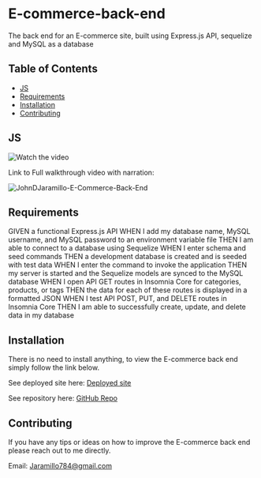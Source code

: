 # E-commerce-back-end
The back end for an E-commerce site, built using Express.js API, sequelize and MySQL as a database

## Table of Contents

* [JS](#JS)
* [Requirements](#Requirements)
* [Installation](#Installation)
* [Contributing](#Contributing)

## JS


![Watch the video](./video/.gif)

Link to Full walkthrough video with narration: 

![JohnDJaramillo-E-Commerce-Back-End](./images/)

## Requirements

GIVEN a functional Express.js API
WHEN I add my database name, MySQL username, and MySQL password to an environment variable file
THEN I am able to connect to a database using Sequelize
WHEN I enter schema and seed commands
THEN a development database is created and is seeded with test data
WHEN I enter the command to invoke the application
THEN my server is started and the Sequelize models are synced to the MySQL database
WHEN I open API GET routes in Insomnia Core for categories, products, or tags
THEN the data for each of these routes is displayed in a formatted JSON
WHEN I test API POST, PUT, and DELETE routes in Insomnia Core
THEN I am able to successfully create, update, and delete data in my database

## Installation

There is no need to install anything, to view the E-commerce back end simply follow the link below. 

See deployed site here: [Deployed site]() 

See repository here: [GitHub Repo](https://github.com/JD-Jaramillo/E-commerce-back-end)

## Contributing

If you have any tips or ideas on how to improve the E-commerce back end please reach out to me directly. 

Email: Jaramillo784@gmail.com
